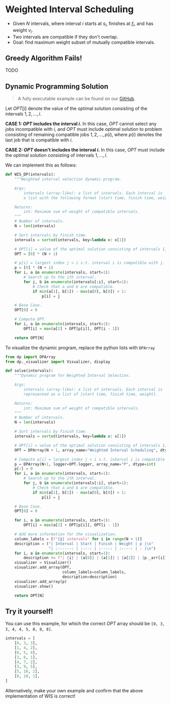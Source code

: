 # Weighted Interval Scheduling

- Given $N$ intervals, where interval $i$ starts at $s_i$, finishes at $f_i$,
  and has weight $v_i$.
- Two intervals are compatible if they don't overlap.
- Goal: find maximum weight subset of mutually compatible intervals.

## Greedy Algorithm Fails!

TODO

## Dynamic Programming Solution

> A fully executable example can be found on our [GitHub](https://github.com/itsdawei/dpvis/tree/main/demos/weighted_interval.py).

Let $OPT[i]$ denote the value of the optimal solution consisting of the
intervals $1, 2, ..., i$.

**CASE 1: $OPT$ includes the interval $i$.** In this case, $OPT$ cannot select
any jobs incompatible with $i$, and $OPT$ must include optimal solution to
problem consisting of remaining compatible jobs $1, 2, ..., p(i)$, where $p(i)$
denotes the last job that is compatible with $i$.

**CASE 2: $OPT$ doesn't includes the interval $i$.** In this case, $OPT$ must
include the optimal solution consisting of intervals $1, ..., i$.

We can implement this as follows:

```python linenums="1"
def WIS_DP(intervals):
    """Weighted interval selection dynamic program.

    Args:
        intervals (array-like): a list of intervals. Each interval is
        a list with the following format [start time, finish time, weight].

    Returns:
        int: Maximum sum of weight of compatible intervals.
    """
    # Number of intervals.
    N = len(intervals)

    # Sort intervals by finish time.
    intervals = sorted(intervals, key=lambda x: x[1])

    # OPT[i] = value of the optimal solution consisting of intervals 1,...,i
    OPT = [0] * (N + 1)

    # p[i] = largest index j < i s.t. interval i is compatible with j.
    p = [0] * (N + 1)
    for i, a in enumerate(intervals, start=1):
        # Search up to the ith interval.
        for j, b in enumerate(intervals[:i], start=1):
            # Check that a and b are compatible.
            if min(a[1], b[1]) - max(a[0], b[0]) < 1:
                p[i] = j

    # Base Case.
    OPT[0] = 0

    # Compute OPT.
    for i, a in enumerate(intervals, start=1):
        OPT[i] = max(a[2] + OPT[p[i]], OPT[i - 1])

    return OPT[N]
```

To visualize the dynamic program, replace the python lists with `DPArray`

```python linenums="1" hl_lines="1-2 21 24-25 39-50"
from dp import DPArray
from dp._visualizer import Visualizer, display

def solve(intervals):
    """Dynamic program for Weighted Interval Selection.

    Args:
        intervals (array-like): a list of intervals. Each interval is
        represented as a list of [start time, finish time, weight].

    Returns:
        int: Maximum sum of weight of compatible intervals.
    """
    # Number of intervals.
    N = len(intervals)

    # Sort intervals by finish time.
    intervals = sorted(intervals, key=lambda x: x[1])

    # OPT[i] = value of the optimal solution consisting of intervals 1,...,i
    OPT = DPArray(N + 1, array_name="Weighted Interval Scheduling", dtype=int)

    # Compute p[i] = largest index j < i s.t. interval i is compatible with j.
    p = DPArray(N+1, logger=OPT.logger, array_name="P", dtype=int)
    p[:] = 0
    for i, a in enumerate(intervals, start=1):
        # Search up to the ith interval.
        for j, b in enumerate(intervals[:i], start=1):
            # Check that a and b are compatible.
            if min(a[1], b[1]) - max(a[0], b[0]) < 1:
                p[i] = j

    # Base Case.
    OPT[0] = 0

    for i, a in enumerate(intervals, start=1):
        OPT[i] = max(a[2] + OPT[p[i]], OPT[i - 1])

    # Add more information for the visualization.
    column_labels = [f"{i} intervals" for i in range(N + 1)]
    description = ("| Interval | Start | Finish | Weight | p |\n"
                   "| :------: | :---: | :----: | :----: | - |\n")
    for i, a in enumerate(intervals, start=1):
        description += f"| {i} | {a[0]} | {a[1]} | {a[2]} | {p._arr[i]} |\n"
    visualizer = Visualizer()
    visualizer.add_array(OPT,
                         column_labels=column_labels,
                         description=description)
    visualizer.add_array(p)
    visualizer.show()

    return OPT[N]
```

## Try it yourself!

You can use this example, for which the correct $OPT$ array should be `[0, 3,
3, 4, 4, 5, 8, 8, 8]`.
```python
intervals = [
    [0, 3, 3],
    [1, 4, 2],
    [0, 5, 4],
    [3, 6, 1],
    [4, 7, 2],
    [3, 9, 5],
    [5, 10, 2],
    [8, 10, 1],
]
```
Alternatively, make your own example and confirm that the above implementation of WIS is correct!
